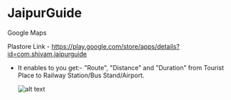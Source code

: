 # JaipurGuide
Google Maps

Plastore Link - https://play.google.com/store/apps/details?id=com.shivam.jaipurguide


- It enables to you get:-
  "Route", "Distance" and "Duration"
  from Tourist Place to  Railway Station/Bus Stand/Airport.
  
  
  ![alt text](https://lh3.googleusercontent.com/Q84Ck7C5sDAAhI2Oi8DIx4u0TlUqTrDI_ZYn8UmYs00GaEUo59mkHy-T-ZeWwvP-WA=w1366-h654)
